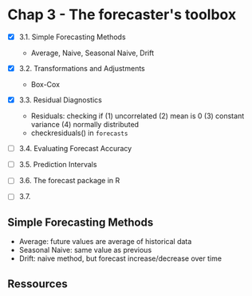 # Chap 3 - The forecaster's toolbox

- [X] 3.1. Simple Forecasting Methods
	* Average, Naive, Seasonal Naive, Drift
- [X] 3.2. Transformations and Adjustments
	* Box-Cox
- [X] 3.3. Residual Diagnostics
	* Residuals: checking if (1) uncorrelated (2) mean is 0 (3) constant variance (4) normally distributed
	* checkresiduals() in `forecasts`
- [ ] 3.4. Evaluating Forecast Accuracy
- [ ] 3.5. Prediction Intervals
- [ ] 3.6. The forecast package in R
- [ ] 3.7.


## Simple Forecasting Methods

- Average: future values are average of historical data
- Seasonal Naive: same value as previous 
- Drift: naive method, but forecast increase/decrease over time

## Ressources

